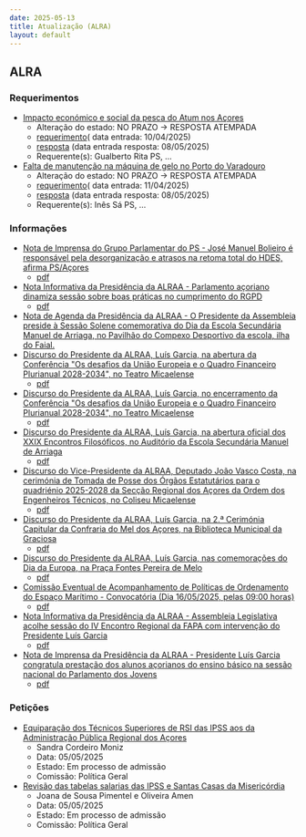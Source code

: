 ```yaml
---
date: 2025-05-13
title: Atualização (ALRA)
layout: default
---
```

## ALRA

### Requerimentos

* [Impacto económico e social da pesca do Atum nos Açores](http://base.alra.pt:82/4DACTION/w_pesquisa_registo/4/8787)
  * Alteração do estado: NO PRAZO → RESPOSTA ATEMPADA
  * [requerimento](http://base.alra.pt:82/Doc_Req/XIIIreque326.pdf)( data entrada: 10/04/2025)
  * [resposta](http://base.alra.pt:82/Doc_Req/XIIIrequeresp326.pdf) (data entrada resposta: 08/05/2025)
  * Requerente(s): Gualberto Rita PS, ...
* [Falta de manutenção na máquina de gelo no Porto do Varadouro](http://base.alra.pt:82/4DACTION/w_pesquisa_registo/4/8788)
  * Alteração do estado: NO PRAZO → RESPOSTA ATEMPADA
  * [requerimento](http://base.alra.pt:82/Doc_Req/XIIIreque327.pdf)( data entrada: 11/04/2025)
  * [resposta](http://base.alra.pt:82/Doc_Req/XIIIrequeresp327.pdf) (data entrada resposta: 08/05/2025)
  * Requerente(s): Inês Sá PS, ...

### Informações

* [Nota de Imprensa do Grupo Parlamentar do PS - José Manuel Bolieiro é responsável pela desorganização e atrasos na retoma total do HDES, afirma PS/Açores](http://base.alra.pt:82/4DACTION/w_pesquisa_registo/8/21607)
  * [pdf](http://base.alra.pt:82/Doc_Noticias/NI21607.pdf)
* [Nota Informativa da Presidência da ALRAA - Parlamento açoriano dinamiza sessão sobre boas práticas no cumprimento do RGPD](http://base.alra.pt:82/4DACTION/w_pesquisa_registo/8/21608)
  * [pdf](http://base.alra.pt:82/Doc_Noticias/NI21608.pdf)
* [Nota de Agenda da Presidência da ALRAA - O Presidente da Assembleia preside à Sessão Solene comemorativa do Dia da Escola Secundária Manuel de Arriaga, no Pavilhão do Compexo Desportivo da escola, ilha do Faial.](http://base.alra.pt:82/4DACTION/w_pesquisa_registo/8/21609)
* [Discurso do Presidente da ALRAA, Luís Garcia, na abertura da Conferência "Os desafios da União Europeia e o Quadro Financeiro Plurianual 2028-2034", no Teatro Micaelense](http://base.alra.pt:82/4DACTION/w_pesquisa_registo/8/21610)
  * [pdf](http://base.alra.pt:82/Doc_Noticias/NI21610.pdf)
* [Discurso do Presidente da ALRAA, Luís Garcia, no encerramento da Conferência "Os desafios da União Europeia e o Quadro Financeiro Plurianual 2028-2034", no Teatro Micaelense](http://base.alra.pt:82/4DACTION/w_pesquisa_registo/8/21611)
  * [pdf](http://base.alra.pt:82/Doc_Noticias/NI21611.pdf)
* [Discurso do Presidente da ALRAA, Luís Garcia, na abertura oficial dos XXIX Encontros Filosóficos, no Auditório da Escola Secundária Manuel de Arriaga](http://base.alra.pt:82/4DACTION/w_pesquisa_registo/8/21612)
  * [pdf](http://base.alra.pt:82/Doc_Noticias/NI21612.pdf)
* [Discurso do Vice-Presidente da ALRAA, Deputado João Vasco Costa, na cerimónia de Tomada de Posse dos Órgãos Estatutários para o quadriénio 2025-2028 da Secção Regional dos Açores da Ordem dos Engenheiros Técnicos, no Coliseu Micaelense](http://base.alra.pt:82/4DACTION/w_pesquisa_registo/8/21613)
  * [pdf](http://base.alra.pt:82/Doc_Noticias/NI21613.pdf)
* [Discurso do Presidente da ALRAA, Luís Garcia, na 2.ª Cerimónia Capitular da Confraria do Mel dos Açores, na Biblioteca Municipal da Graciosa](http://base.alra.pt:82/4DACTION/w_pesquisa_registo/8/21614)
  * [pdf](http://base.alra.pt:82/Doc_Noticias/NI21614.pdf)
* [Discurso do Presidente da ALRAA, Luís Garcia, nas comemorações do Dia da Europa, na Praça Fontes Pereira de Melo](http://base.alra.pt:82/4DACTION/w_pesquisa_registo/8/21615)
  * [pdf](http://base.alra.pt:82/Doc_Noticias/NI21615.pdf)
* [Comissão Eventual de Acompanhamento de Políticas de Ordenamento do Espaço Marítimo - Convocatória (Dia 16/05/2025, pelas 09:00 horas)](http://base.alra.pt:82/4DACTION/w_pesquisa_registo/8/21616)
  * [pdf](http://base.alra.pt:82/Doc_Noticias/NI21616.pdf)
* [Nota Informativa da Presidência da ALRAA - Assembleia Legislativa acolhe sessão do IV Encontro Regional da FAPA com intervenção do Presidente Luís Garcia](http://base.alra.pt:82/4DACTION/w_pesquisa_registo/8/21618)
  * [pdf](http://base.alra.pt:82/Doc_Noticias/NI21618.pdf)
* [Nota de Imprensa da Presidência da ALRAA - Presidente Luís Garcia congratula prestação dos alunos açorianos do ensino básico na sessão nacional do Parlamento dos Jovens](http://base.alra.pt:82/4DACTION/w_pesquisa_registo/8/21619)
  * [pdf](http://base.alra.pt:82/Doc_Noticias/NI21619.pdf)

### Petições

* [Equiparação dos Técnicos Superiores de RSI das IPSS aos da Administração Pública Regional dos Açores](http://base.alra.pt:82/4DACTION/w_pesquisa_registo/6/1025)
  * Sandra Cordeiro Moniz
  * Data: 05/05/2025
  * Estado: Em processo de admissão
  * Comissão: Política Geral
* [Revisão das tabelas salarias das IPSS e Santas Casas da Misericórdia](http://base.alra.pt:82/4DACTION/w_pesquisa_registo/6/1026)
  * Joana de Sousa Pimentel e Oliveira Amen
  * Data: 05/05/2025
  * Estado: Em processo de admissão
  * Comissão: Política Geral
